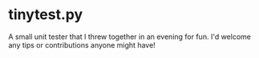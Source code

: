 # tinytest.py

A small unit tester that I threw together in an evening for fun. I'd welcome any tips or contributions anyone might have!

